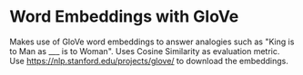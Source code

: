 # Word Embeddings with GloVe

Makes use of GloVe word embeddings to answer analogies such as "King is to Man as ___ is to Woman". 
Uses Cosine Similarity as evaluation metric.
Use https://nlp.stanford.edu/projects/glove/ to download the embeddings.
